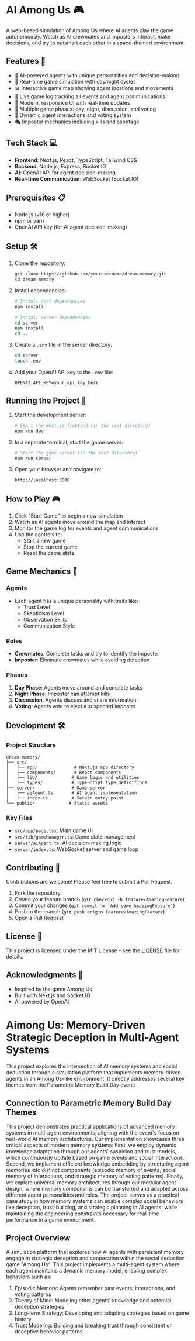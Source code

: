 # AI Among Us 🎮

A web-based simulation of Among Us where AI agents play the game autonomously. Watch as AI crewmates and imposters interact, make decisions, and try to outsmart each other in a space-themed environment.

## Features 🌟

- 🤖 AI-powered agents with unique personalities and decision-making
- 🎯 Real-time game simulation with day/night cycles
- 📊 Interactive game map showing agent locations and movements
- 📝 Live game log tracking all events and agent communications
- 🎨 Modern, responsive UI with real-time updates
- 🔄 Multiple game phases: day, night, discussion, and voting
- 👥 Dynamic agent interactions and voting system
- 🎭 Imposter mechanics including kills and sabotage

## Tech Stack 💻

- **Frontend**: Next.js, React, TypeScript, Tailwind CSS
- **Backend**: Node.js, Express, Socket.IO
- **AI**: OpenAI API for agent decision-making
- **Real-time Communication**: WebSocket (Socket.IO)

## Prerequisites 📋

- Node.js (v16 or higher)
- npm or yarn
- OpenAI API key (for AI agent decision-making)

## Setup 🛠️

1. Clone the repository:

   ```bash
   git clone https://github.com/yourusername/dream-memory.git
   cd dream-memory
   ```

2. Install dependencies:

   ```bash
   # Install root dependencies
   npm install

   # Install server dependencies
   cd server
   npm install
   cd ..
   ```

3. Create a `.env` file in the server directory:

   ```bash
   cd server
   touch .env
   ```

4. Add your OpenAI API key to the `.env` file:
   ```
   OPENAI_API_KEY=your_api_key_here
   ```

## Running the Project 🚀

1. Start the development server:

   ```bash
   # Start the Next.js frontend (in the root directory)
   npm run dev
   ```

2. In a separate terminal, start the game server:

   ```bash
   # Start the game server (in the root directory)
   npm run server
   ```

3. Open your browser and navigate to:
   ```
   http://localhost:3000
   ```

## How to Play 🎮

1. Click "Start Game" to begin a new simulation
2. Watch as AI agents move around the map and interact
3. Monitor the game log for events and agent communications
4. Use the controls to:
   - Start a new game
   - Stop the current game
   - Reset the game state

## Game Mechanics 🎲

### Agents

- Each agent has a unique personality with traits like:
  - Trust Level
  - Skepticism Level
  - Observation Skills
  - Communication Style

### Roles

- **Crewmates**: Complete tasks and try to identify the imposter
- **Imposter**: Eliminate crewmates while avoiding detection

### Phases

1. **Day Phase**: Agents move around and complete tasks
2. **Night Phase**: Imposter can attempt kills
3. **Discussion**: Agents discuss and share information
4. **Voting**: Agents vote to eject a suspected imposter

## Development 🛠️

### Project Structure

```
dream-memory/
├── src/
│   ├── app/              # Next.js app directory
│   ├── components/       # React components
│   ├── lib/             # Game logic and utilities
│   └── types/           # TypeScript type definitions
├── server/              # Game server
│   ├── aiAgent.ts       # AI agent implementation
│   └── index.ts         # Server entry point
└── public/             # Static assets
```

### Key Files

- `src/app/page.tsx`: Main game UI
- `src/lib/gameManager.ts`: Game state management
- `server/aiAgent.ts`: AI decision-making logic
- `server/index.ts`: WebSocket server and game loop

## Contributing 🤝

Contributions are welcome! Please feel free to submit a Pull Request.

1. Fork the repository
2. Create your feature branch (`git checkout -b feature/AmazingFeature`)
3. Commit your changes (`git commit -m 'Add some AmazingFeature'`)
4. Push to the branch (`git push origin feature/AmazingFeature`)
5. Open a Pull Request

## License 📄

This project is licensed under the MIT License - see the [LICENSE](LICENSE) file for details.

## Acknowledgments 🙏

- Inspired by the game Among Us
- Built with Next.js and Socket.IO
- AI powered by OpenAI

# Aimong Us: Memory-Driven Strategic Deception in Multi-Agent Systems

This project explores the intersection of AI memory systems and social deduction through a simulation platform that implements memory-driven agents in an Among Us-like environment. It directly addresses several key themes from the Parametric Memory Build Day event:

## Connection to Parametric Memory Build Day Themes

This project demonstrates practical applications of advanced memory systems in multi-agent environments, aligning with the event's focus on real-world AI memory architectures. Our implementation showcases three critical aspects of modern memory systems: First, we employ dynamic knowledge adaptation through our agents' suspicion and trust models, which continuously update based on game events and social interactions. Second, we implement efficient knowledge embedding by structuring agent memories into distinct components (episodic memory of events, social memory of interactions, and strategic memory of voting patterns). Finally, we explore universal memory architectures through our modular agent design, where memory components can be transferred and adapted across different agent personalities and roles. The project serves as a practical case study in how memory systems can enable complex social behaviors like deception, trust-building, and strategic planning in AI agents, while maintaining the engineering constraints necessary for real-time performance in a game environment.

## Project Overview

A simulation platform that explores how AI agents with persistent memory engage in strategic deception and cooperation within the social deduction game "Among Us". This project implements a multi-agent system where each agent maintains a dynamic memory model, enabling complex behaviors such as:

1. Episodic Memory: Agents remember past events, interactions, and voting patterns
2. Theory of Mind: Modeling other agents' knowledge and potential deception strategies
3. Long-term Strategy: Developing and adapting strategies based on game history
4. Trust Modeling: Building and breaking trust through consistent or deceptive behavior patterns
